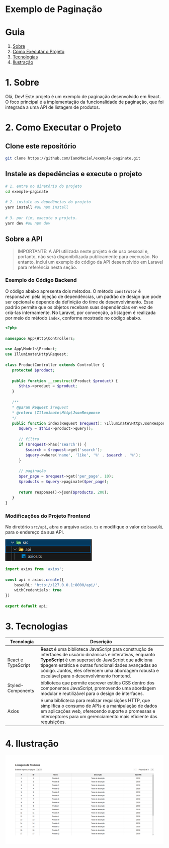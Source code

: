 # Exemplo de Paginação
# Guia
1. [Sobre](https://github.com/IanoMaciel/exemple-paginate/edit/master/README.md#1-sobre)
2. [Como Executar o Projeto](https://github.com/IanoMaciel/exemple-paginate/edit/master/README.md#2-como-executar-o-projeto)
3. [Tecnologias](https://github.com/IanoMaciel/exemple-paginate/edit/master/README.md#3-tecnologias)
4. [Ilustração](https://github.com/IanoMaciel/exemple-paginate/edit/master/README.md#4-ilustra%C3%A7%C3%A3o)

# 1. Sobre
Olá, Dev! Este projeto é um exemplo de paginação desenvolvido em React. O foco principal é a implementação da funcionalidade de paginação, que foi integrada a uma API de listagem de produtos.

# 2. Como Executar o Projeto
## Clone este repositório

```bash
git clone https://github.com/IanoMaciel/exemple-paginate.git
```

## Instale as depedências e execute o projeto

```bash
# 1. entre no diretório do projeto
cd exemple-paginate 

# 2. instale as depedências do projeto
yarn install #ou npm install

# 3. por fim, execute o projeto.
yarn dev #ou npm dev
```

## Sobre a API

> IMPORTANTE: A API utilizada neste projeto é de uso pessoal e, portanto, não será disponibilizada publicamente para execução. No entanto, incluí um exemplo do código da API desenvolvido em Laravel para referência nesta seção.

### Exemplo do Código Backend

O código abaixo apresenta dois métodos. O método `construtor` é responsável pela injeção de dependências, um padrão de design que pode ser opcional e depende da definição do time de desenvolvimento. Esse padrão permite que os objetos recebam suas dependências em vez de criá-las internamente. No Laravel, por convenção, a listagem é realizada por meio do método `index`, conforme mostrado no código abaixo.

```php
<?php

namespace App\Http\Controllers;

use App\Models\Product;
use Illuminate\Http\Request;

class ProductController extends Controller {
   protected $product;

   public function __construct(Product $product) {
      $this->product = $product;
   }

   /**
   * @param Request $request
   * @return \Illuminate\Http\JsonResponse
   */
   public function index(Request $request): \Illuminate\Http\JsonResponse {
      $query = $this->product->query();

      // filtro
      if ($request->has('search')) {
         $search = $request->get('search');
         $query->where('name', 'like', '%' . $search . '%');
      }
      
      // paginação
      $per_page = $request->get('per_page', 10);
      $products = $query->paginate($per_page);

      return response()->json($products, 200);
   }
}
```

### Modificações do Projeto Frontend

No diretório `src/api`, abra o arquivo `axios.ts` e modifique o valor de `baseURL` para o endereço da sua API.

![alt text](image-1.png)

```typescript
import axios from 'axios';

const api = axios.create({
    baseURL: 'http://127.0.0.1:8000/api/',
    withCredentials: true
})

export default api;
```

# 3. Tecnologias

| Tecnologia         | Descrição                                                               |
|--------------------|-------------------------------------------------------------------------|
| React e TypeScript | **React** é uma biblioteca JavaScript para construção de interfaces de usuário dinâmicas e interativas, enquanto **TypeScript** é um superset do JavaScript que adiciona tipagem estática e outras funcionalidades avançadas ao código. Juntos, eles oferecem uma abordagem robusta e escalável para o desenvolvimento frontend. |
| Styled-Components | biblioteca que permite escrever estilos CSS dentro dos componentes JavaScript, promovendo uma abordagem modular e reutilizável para o design de interfaces. |
| Axios              | é uma biblioteca para realizar requisições HTTP, que simplifica o consumo de APIs e a manipulação de dados em aplicações web, oferecendo suporte a promessas e interceptores para um gerenciamento mais eficiente das requisições. |

# 4. Ilustração

![alt text](image.png)
